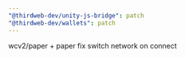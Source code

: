 ```yaml
---
"@thirdweb-dev/unity-js-bridge": patch
"@thirdweb-dev/wallets": patch
---
```


wcv2/paper + paper fix switch network on connect
